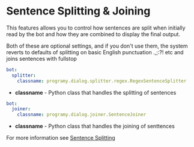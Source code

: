 # Sentence Splitting & Joining

This features allows you to control how sentences are split when initially read by the bot and how they are combined to display the final output.

Both of these are optional settings, and if you don't use them, the system reverts to defaults of splitting on basic English punctuation .,;:?! etc and joins sentences with fullstop 

```yaml
bot:
  splitter:
    classname: programy.dialog.splitter.regex.RegexSentenceSplitter
```

* **classname** - Python class that handles the splitting of sentences

```yaml
bot:
  joiner:
    classname: programy.dialog.joiner.SentenceJoiner
```

* **classname** - Python class that handles the joining of senttences

For more information see [Sentence Splitting](./Sentence-Splitting)
